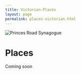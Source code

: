 ```yaml
---
title: Victorian-Places
layout: page
permalink: places-victorian.html
---
```


<style>
img {
     max-width: 100%;
     height: auto;
}

</style>

<div class=img>
<img src="objects/disraeli.jpg"
     alt="Princes Road Synagogue"
     style="float: left; margin-right: 10px; padding-bottom:20px;" />  
</div>

&nbsp; 

# Places

Coming soon

&nbsp;